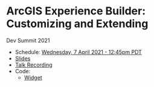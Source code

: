 # ArcGIS Experience Builder: Customizing and Extending

Dev Summit 2021

* Schedule: [Wednesday, 7 April 2021 - 12:45pm PDT](https://www.esri.com/en-us/about/events/devsummit/agenda/agenda/detail?q=Experience+Builder%3A+Customizing&date=2021-04-07)
* [Slides](https://github.com/gavinr/experience-builder-customizing-and-extending-dev-summit-2021/blob/master/slides.pdf)
* [Talk Recording](https://youtu.be/VrV9TtGFAFw)
* Code:
  * [Widget](https://github.com/gavinr/experience-builder-customizing-and-extending-dev-summit-2021/tree/master/code)
